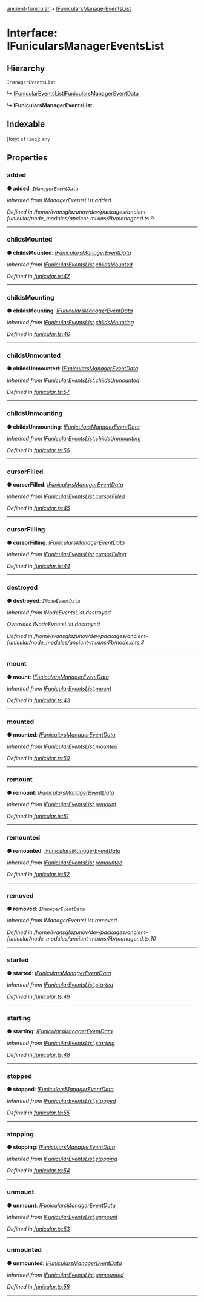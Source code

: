 [ancient-funicular](../README.md) > [IFunicularsManagerEventsList](../interfaces/ifunicularsmanagereventslist.md)



# Interface: IFunicularsManagerEventsList

## Hierarchy


 `IManagerEventsList`




↳  [IFunicularEventsList](ifuniculareventslist.md)[IFunicularsManagerEventData](ifunicularsmanagereventdata.md)

**↳ IFunicularsManagerEventsList**







## Indexable

\[key: `string`\]:&nbsp;`any`

## Properties
<a id="added"></a>

###  added

**●  added**:  *`IManagerEventData`* 

*Inherited from IManagerEventsList.added*

*Defined in /home/ivansglazunov/dev/packages/ancient-funicular/node_modules/ancient-mixins/lib/manager.d.ts:9*





___

<a id="childsmounted"></a>

###  childsMounted

**●  childsMounted**:  *[IFunicularsManagerEventData](ifunicularsmanagereventdata.md)* 

*Inherited from [IFunicularEventsList](ifuniculareventslist.md).[childsMounted](ifuniculareventslist.md#childsmounted)*

*Defined in [funicular.ts:47](https://github.com/AncientSouls/Funicular/blob/74859e0/src/lib/funicular.ts#L47)*





___

<a id="childsmounting"></a>

###  childsMounting

**●  childsMounting**:  *[IFunicularsManagerEventData](ifunicularsmanagereventdata.md)* 

*Inherited from [IFunicularEventsList](ifuniculareventslist.md).[childsMounting](ifuniculareventslist.md#childsmounting)*

*Defined in [funicular.ts:46](https://github.com/AncientSouls/Funicular/blob/74859e0/src/lib/funicular.ts#L46)*





___

<a id="childsunmounted"></a>

###  childsUnmounted

**●  childsUnmounted**:  *[IFunicularsManagerEventData](ifunicularsmanagereventdata.md)* 

*Inherited from [IFunicularEventsList](ifuniculareventslist.md).[childsUnmounted](ifuniculareventslist.md#childsunmounted)*

*Defined in [funicular.ts:57](https://github.com/AncientSouls/Funicular/blob/74859e0/src/lib/funicular.ts#L57)*





___

<a id="childsunmounting"></a>

###  childsUnmounting

**●  childsUnmounting**:  *[IFunicularsManagerEventData](ifunicularsmanagereventdata.md)* 

*Inherited from [IFunicularEventsList](ifuniculareventslist.md).[childsUnmounting](ifuniculareventslist.md#childsunmounting)*

*Defined in [funicular.ts:56](https://github.com/AncientSouls/Funicular/blob/74859e0/src/lib/funicular.ts#L56)*





___

<a id="cursorfilled"></a>

###  cursorFilled

**●  cursorFilled**:  *[IFunicularsManagerEventData](ifunicularsmanagereventdata.md)* 

*Inherited from [IFunicularEventsList](ifuniculareventslist.md).[cursorFilled](ifuniculareventslist.md#cursorfilled)*

*Defined in [funicular.ts:45](https://github.com/AncientSouls/Funicular/blob/74859e0/src/lib/funicular.ts#L45)*





___

<a id="cursorfilling"></a>

###  cursorFilling

**●  cursorFilling**:  *[IFunicularsManagerEventData](ifunicularsmanagereventdata.md)* 

*Inherited from [IFunicularEventsList](ifuniculareventslist.md).[cursorFilling](ifuniculareventslist.md#cursorfilling)*

*Defined in [funicular.ts:44](https://github.com/AncientSouls/Funicular/blob/74859e0/src/lib/funicular.ts#L44)*





___

<a id="destroyed"></a>

###  destroyed

**●  destroyed**:  *`INodeEventData`* 

*Inherited from INodeEventsList.destroyed*

*Overrides INodeEventsList.destroyed*

*Defined in /home/ivansglazunov/dev/packages/ancient-funicular/node_modules/ancient-mixins/lib/node.d.ts:8*





___

<a id="mount"></a>

###  mount

**●  mount**:  *[IFunicularsManagerEventData](ifunicularsmanagereventdata.md)* 

*Inherited from [IFunicularEventsList](ifuniculareventslist.md).[mount](ifuniculareventslist.md#mount)*

*Defined in [funicular.ts:43](https://github.com/AncientSouls/Funicular/blob/74859e0/src/lib/funicular.ts#L43)*





___

<a id="mounted"></a>

###  mounted

**●  mounted**:  *[IFunicularsManagerEventData](ifunicularsmanagereventdata.md)* 

*Inherited from [IFunicularEventsList](ifuniculareventslist.md).[mounted](ifuniculareventslist.md#mounted)*

*Defined in [funicular.ts:50](https://github.com/AncientSouls/Funicular/blob/74859e0/src/lib/funicular.ts#L50)*





___

<a id="remount"></a>

###  remount

**●  remount**:  *[IFunicularsManagerEventData](ifunicularsmanagereventdata.md)* 

*Inherited from [IFunicularEventsList](ifuniculareventslist.md).[remount](ifuniculareventslist.md#remount)*

*Defined in [funicular.ts:51](https://github.com/AncientSouls/Funicular/blob/74859e0/src/lib/funicular.ts#L51)*





___

<a id="remounted"></a>

###  remounted

**●  remounted**:  *[IFunicularsManagerEventData](ifunicularsmanagereventdata.md)* 

*Inherited from [IFunicularEventsList](ifuniculareventslist.md).[remounted](ifuniculareventslist.md#remounted)*

*Defined in [funicular.ts:52](https://github.com/AncientSouls/Funicular/blob/74859e0/src/lib/funicular.ts#L52)*





___

<a id="removed"></a>

###  removed

**●  removed**:  *`IManagerEventData`* 

*Inherited from IManagerEventsList.removed*

*Defined in /home/ivansglazunov/dev/packages/ancient-funicular/node_modules/ancient-mixins/lib/manager.d.ts:10*





___

<a id="started"></a>

###  started

**●  started**:  *[IFunicularsManagerEventData](ifunicularsmanagereventdata.md)* 

*Inherited from [IFunicularEventsList](ifuniculareventslist.md).[started](ifuniculareventslist.md#started)*

*Defined in [funicular.ts:49](https://github.com/AncientSouls/Funicular/blob/74859e0/src/lib/funicular.ts#L49)*





___

<a id="starting"></a>

###  starting

**●  starting**:  *[IFunicularsManagerEventData](ifunicularsmanagereventdata.md)* 

*Inherited from [IFunicularEventsList](ifuniculareventslist.md).[starting](ifuniculareventslist.md#starting)*

*Defined in [funicular.ts:48](https://github.com/AncientSouls/Funicular/blob/74859e0/src/lib/funicular.ts#L48)*





___

<a id="stopped"></a>

###  stopped

**●  stopped**:  *[IFunicularsManagerEventData](ifunicularsmanagereventdata.md)* 

*Inherited from [IFunicularEventsList](ifuniculareventslist.md).[stopped](ifuniculareventslist.md#stopped)*

*Defined in [funicular.ts:55](https://github.com/AncientSouls/Funicular/blob/74859e0/src/lib/funicular.ts#L55)*





___

<a id="stopping"></a>

###  stopping

**●  stopping**:  *[IFunicularsManagerEventData](ifunicularsmanagereventdata.md)* 

*Inherited from [IFunicularEventsList](ifuniculareventslist.md).[stopping](ifuniculareventslist.md#stopping)*

*Defined in [funicular.ts:54](https://github.com/AncientSouls/Funicular/blob/74859e0/src/lib/funicular.ts#L54)*





___

<a id="unmount"></a>

###  unmount

**●  unmount**:  *[IFunicularsManagerEventData](ifunicularsmanagereventdata.md)* 

*Inherited from [IFunicularEventsList](ifuniculareventslist.md).[unmount](ifuniculareventslist.md#unmount)*

*Defined in [funicular.ts:53](https://github.com/AncientSouls/Funicular/blob/74859e0/src/lib/funicular.ts#L53)*





___

<a id="unmounted"></a>

###  unmounted

**●  unmounted**:  *[IFunicularsManagerEventData](ifunicularsmanagereventdata.md)* 

*Inherited from [IFunicularEventsList](ifuniculareventslist.md).[unmounted](ifuniculareventslist.md#unmounted)*

*Defined in [funicular.ts:58](https://github.com/AncientSouls/Funicular/blob/74859e0/src/lib/funicular.ts#L58)*





___


